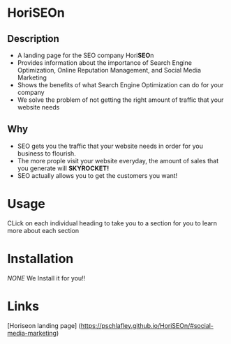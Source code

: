 # HoriSEOn

## Description

* A landing page for the SEO company Hori**SEO**n 
* Provides information about the importance of Search Engine Optimization, Online Reputation Management, and Social Media Marketing
* Shows the benefits of what Search Engine Optimization can do for your company
* We solve the problem of not getting the right amount of traffic that your website needs

## Why 

* SEO gets you the traffic that your website needs in order for you business to flourish. 
* The more prople visit your website everyday, the amount of sales that you generate will **SKYROCKET!**
* SEO actually allows you to get the customers you want!

# Usage

CLick on each individual heading to take you to a section for you to learn more about each section 

# Installation
*NONE*
We Install it for you!!

# Links
[Horiseon landing page] (https://pschlafley.github.io/HoriSEOn/#social-media-marketing)
